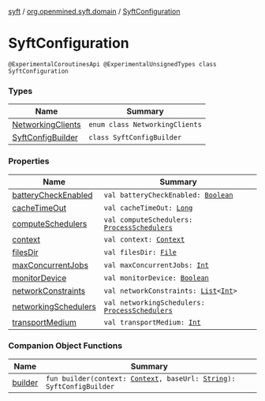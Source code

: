 [syft](../../index.md) / [org.openmined.syft.domain](../index.md) / [SyftConfiguration](./index.md)

# SyftConfiguration

`@ExperimentalCoroutinesApi @ExperimentalUnsignedTypes class SyftConfiguration`

### Types

| Name | Summary |
|---|---|
| [NetworkingClients](-networking-clients/index.md) | `enum class NetworkingClients` |
| [SyftConfigBuilder](-syft-config-builder/index.md) | `class SyftConfigBuilder` |

### Properties

| Name | Summary |
|---|---|
| [batteryCheckEnabled](battery-check-enabled.md) | `val batteryCheckEnabled: `[`Boolean`](https://kotlinlang.org/api/latest/jvm/stdlib/kotlin/-boolean/index.html) |
| [cacheTimeOut](cache-time-out.md) | `val cacheTimeOut: `[`Long`](https://kotlinlang.org/api/latest/jvm/stdlib/kotlin/-long/index.html) |
| [computeSchedulers](compute-schedulers.md) | `val computeSchedulers: `[`ProcessSchedulers`](../../org.openmined.syft.threading/-process-schedulers/index.md) |
| [context](context.md) | `val context: `[`Context`](https://developer.android.com/reference/android/content/Context.html) |
| [filesDir](files-dir.md) | `val filesDir: `[`File`](https://docs.oracle.com/javase/6/docs/api/java/io/File.html) |
| [maxConcurrentJobs](max-concurrent-jobs.md) | `val maxConcurrentJobs: `[`Int`](https://kotlinlang.org/api/latest/jvm/stdlib/kotlin/-int/index.html) |
| [monitorDevice](monitor-device.md) | `val monitorDevice: `[`Boolean`](https://kotlinlang.org/api/latest/jvm/stdlib/kotlin/-boolean/index.html) |
| [networkConstraints](network-constraints.md) | `val networkConstraints: `[`List`](https://kotlinlang.org/api/latest/jvm/stdlib/kotlin.collections/-list/index.html)`<`[`Int`](https://kotlinlang.org/api/latest/jvm/stdlib/kotlin/-int/index.html)`>` |
| [networkingSchedulers](networking-schedulers.md) | `val networkingSchedulers: `[`ProcessSchedulers`](../../org.openmined.syft.threading/-process-schedulers/index.md) |
| [transportMedium](transport-medium.md) | `val transportMedium: `[`Int`](https://kotlinlang.org/api/latest/jvm/stdlib/kotlin/-int/index.html) |

### Companion Object Functions

| Name | Summary |
|---|---|
| [builder](builder.md) | `fun builder(context: `[`Context`](https://developer.android.com/reference/android/content/Context.html)`, baseUrl: `[`String`](https://kotlinlang.org/api/latest/jvm/stdlib/kotlin/-string/index.html)`): SyftConfigBuilder` |
